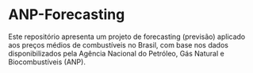 # ANP-Forecasting
 Este repositório apresenta um projeto de forecasting (previsão) aplicado aos preços médios de combustíveis no Brasil, com base nos dados disponibilizados pela Agência Nacional do Petróleo, Gás Natural e Biocombustíveis (ANP).
